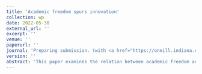 ```yaml
---
title: 'Academic freedom spurs innovation'
collection: wp
date: 2022-05-30
external_url: ''
excerpt: ''
venue: ''
paperurl: ''
journal: 'Preparing submission. (with <a href="https://oneill.indiana.edu/faculty-research/directory/profiles/faculty/full-time/audretsch-david.html">D. Audretsch</a> et al.)'
version: ''
abstract: 'This paper examines the relation between academic freedom and innovation around the globe since the early 1900s. We find that the quantity and quality of patents reacts positively to improvements to academic freedom. A one standard deviation increase in academic freedom translates into 300 more patent filings and 50 more forward citations per one million inhabitants. Using a historic instrumental variable approach, we show that there is a causal link between academic freedom and innovation at the jurisdiction level.'
---
```

